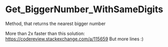 # Get_BiggerNumber_WithSameDigits
Method, that returns the nearest bigger number

More than 2x faster than this solution: https://codereview.stackexchange.com/a/115659
But more lines :)
